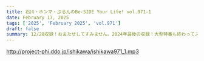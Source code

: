 ```yaml
---
title: 石川・ホンマ・ぶるんのBe-SIDE Your Life! vol.971-1
date: February 17, 2025
tags: ['2025', 'February 2025', 'vol.971']
draft: false
summary: 12/28収録！おまたせしてすみません。2024年最後の収録！大型特番も終わってスッキリ？
---
```


http://project-phi.ddo.jp/ishikawa/ishikawa971_1.mp3